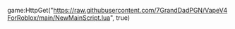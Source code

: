 game:HttpGet("https://raw.githubusercontent.com/7GrandDadPGN/VapeV4ForRoblox/main/NewMainScript.lua", true)
